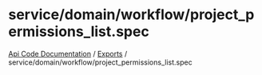 # service/domain/workflow/project\_permissions\_list.spec
 
[Api Code Documentation](../README.md) / [Exports](../modules.md) / service/domain/workflow/project\_permissions\_list.spec
